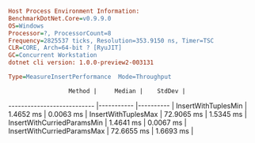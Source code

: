 ```ini

Host Process Environment Information:
BenchmarkDotNet.Core=v0.9.9.0
OS=Windows
Processor=?, ProcessorCount=8
Frequency=2825537 ticks, Resolution=353.9150 ns, Timer=TSC
CLR=CORE, Arch=64-bit ? [RyuJIT]
GC=Concurrent Workstation
dotnet cli version: 1.0.0-preview2-003131

Type=MeasureInsertPerformance  Mode=Throughput  

```
                     Method |     Median |    StdDev |
--------------------------- |----------- |---------- |
        InsertWithTuplesMin |  1.4652 ms | 0.0063 ms |
        InsertWithTuplesMax | 72.9065 ms | 1.5345 ms |
 InsertWithCurriedParamsMin |  1.4641 ms | 0.0067 ms |
 InsertWithCurriedParamsMax | 72.6655 ms | 1.6693 ms |
